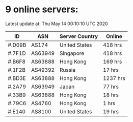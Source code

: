 # 9 online servers:

Latest update at: Thu May 14 00:10:10 UTC 2020

| ID | ASN | Server Country | Online |
| -- | --- | -------------- | ------ |
| #.D09B | AS174 | United States | 418 hrs |
| #.7F1D | AS63949 | Singapore | 418 hrs |
| #.B6F8 | AS63888 | Hong Kong | 169 hrs |
| #.1F2B | AS49392 | Russia | 17 hrs |
| #.BD3E | AS63888 | Hong Kong | 1237 hrs |
| #.2A79 | AS63949 | Japan | 77 hrs |
| #.33B9 | AS63888 | Hong Kong | 18 hrs |
| #.79C6 | AS4760 | Hong Kong | 1 hrs |
| #.E140 | AS8100 | United States | 19 hrs |

